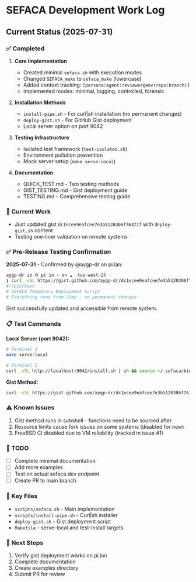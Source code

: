 # SEFACA Development Work Log

## Current Status (2025-07-31)

### ✅ Completed

1. **Core Implementation**
   - Created minimal `sefaca.sh` with execution modes
   - Changed `SEFACA_make` to `sefaca_make` (lowercase)
   - Added context tracking: `[persona:agent:reviewer@env(repo:branch)]`
   - Implemented modes: minimal, logging, controlled, forensic

2. **Installation Methods**
   - `install-pipe.sh` - For curl|sh installation (no permanent changes)
   - `deploy-gist.sh` - For GitHub Gist deployment
   - Local server option on port 9042

3. **Testing Infrastructure**
   - Isolated test framework (`test-isolated.sh`)
   - Environment pollution prevention
   - Mock server setup (`make serve-local`)

4. **Documentation**
   - QUICK_TEST.md - Two testing methods
   - GIST_TESTING.md - Gist deployment guide
   - TESTING.md - Comprehensive testing guide

### 🚧 Current Work

- Just updated gist `dc1ecee9eafcee7e3b5120306f76371f` with `deploy-gist.sh` content
- Testing one-liner validation on remote systems

### ✅ Pre-Release Testing Confirmation

**2025-07-31** - Confirmed by @aygp-dr on pi.lan:
```bash
aygp-dr in 🌐 pi in ~ on ☁️  (us-west-2)
❯ curl -sSL https://gist.github.com/aygp-dr/dc1ecee9eafcee7e3b5120306f76371f/raw | head
#!/bin/bash
# SEFACA Temporary Deployment Script
# Everything runs from /tmp - no permanent changes
```

Gist successfully updated and accessible from remote system.

### 📋 Test Commands

**Local Server (port 9042):**
```bash
# Terminal 1
make serve-local

# Terminal 2
curl -sSL http://localhost:9042/install.sh | sh && source ~/.sefaca/bin/load-sefaca && sefaca run --context "[builder:bot:you@local(myapp:main)]" "uname -a && hostname && date" && tail -10 ~/.sefaca/audit.log
```

**Gist Method:**
```bash
curl -sSL https://gist.github.com/aygp-dr/dc1ecee9eafcee7e3b5120306f76371f/raw | bash && sefaca run --context "[builder:bot:you@local(myapp:main)]" "uname -a && hostname && date" && tail -f ~/.sefaca/audit.log
```

### ⚠️ Known Issues

1. Gist method runs in subshell - functions need to be sourced after
2. Resource limits cause fork issues on some systems (disabled for now)
3. FreeBSD CI disabled due to VM reliability (tracked in issue #1)

### 📝 TODO

- [ ] Complete minimal documentation
- [ ] Add more examples
- [ ] Test on actual sefaca.dev endpoint
- [ ] Create PR to main branch

### 🔧 Key Files

- `scripts/sefaca.sh` - Main implementation
- `scripts/install-pipe.sh` - Curl|sh installer
- `deploy-gist.sh` - Gist deployment script
- `Makefile` - serve-local and test-install targets

### 🌟 Next Steps

1. Verify gist deployment works on pi.lan
2. Complete documentation
3. Create examples directory
4. Submit PR for review
